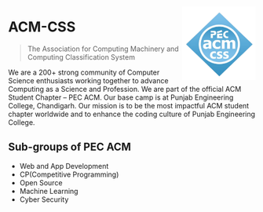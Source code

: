 [<img src="acm_logo.png" align="right" width="150"/>](https://pec.acm.org/)

# ACM-CSS
> The Association for Computing Machinery and Computing Classification System

We are a 200+ strong community of Computer Science enthusiasts working together to advance Computing as a Science and Profession. We are part of the official ACM Student Chapter – PEC ACM. Our base camp is at Punjab Engineering College, Chandigarh.
Our mission is to be the most impactful ACM student chapter worldwide and to enhance the coding culture of Punjab Engineering College.

## Sub-groups of PEC ACM 

- Web and App Development
- CP(Competitive Programming)
- Open Source
- Machine Learning
- Cyber Security



